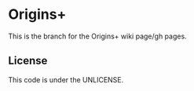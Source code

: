 # Origins+

This is the branch for the Origins+ wiki page/gh pages.

## License

This code is under the UNLICENSE.
